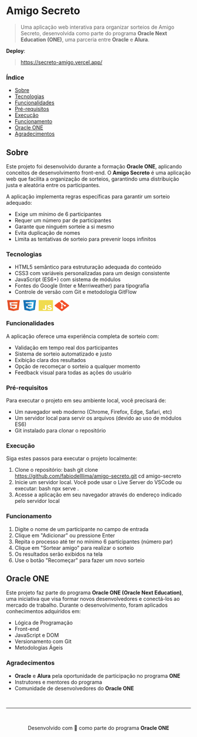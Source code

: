 # Amigo Secreto

> Uma aplicação web interativa para organizar sorteios de Amigo Secreto, desenvolvida como parte do programa **Oracle Next Education (ONE)**, uma parceria entre **Oracle** e **Alura**.

**Deploy**:

> https://secreto-amigo.vercel.app/

### Índice

- [Sobre](#sobre)
- [Tecnologias](#tecnologias)
- [Funcionalidades](#funcionalidades)
- [Pré-requisitos](#pré-requisitos)
- [Execução](#execução)
- [Funcionamento](#funcionamento)
- [Oracle ONE](#oracle-one)
- [Agradecimentos](#agradecimentos)

## Sobre

Este projeto foi desenvolvido durante a formação **Oracle ONE**, aplicando conceitos de desenvolvimento front-end. O **Amigo Secreto** é uma aplicação web que facilita a organização de sorteios, garantindo uma distribuição justa e aleatória entre os participantes.

A aplicação implementa regras específicas para garantir um sorteio adequado:

- Exige um mínimo de 6 participantes
- Requer um número par de participantes
- Garante que ninguém sorteie a si mesmo
- Evita duplicação de nomes
- Limita as tentativas de sorteio para prevenir loops infinitos

### Tecnologias

- HTML5 semântico para estruturação adequada do conteúdo
- CSS3 com variáveis personalizadas para um design consistente
- JavaScript (ES6+) com sistema de módulos
- Fontes do Google (Inter e Merriweather) para tipografia
- Controle de versão com Git e metodologia GitFlow

<div style="display: inline_block">
  <img align="center" alt="HTML" height="30" width="40" src="https://raw.githubusercontent.com/devicons/devicon/master/icons/html5/html5-original.svg">
  <img align="center" alt="CSS" height="30" width="40" src="https://raw.githubusercontent.com/devicons/devicon/master/icons/css3/css3-original.svg">
  <img align="center" alt="JavaScript" height="30" width="40" src="https://raw.githubusercontent.com/devicons/devicon/master/icons/javascript/javascript-plain.svg">
  <img align="center" alt="Git" height="30" width="40" src="https://raw.githubusercontent.com/devicons/devicon/master/icons/git/git-original.svg">
</div>

### Funcionalidades

A aplicação oferece uma experiência completa de sorteio com:

- Validação em tempo real dos participantes
- Sistema de sorteio automatizado e justo
- Exibição clara dos resultados
- Opção de recomeçar o sorteio a qualquer momento
- Feedback visual para todas as ações do usuário

### Pré-requisitos

Para executar o projeto em seu ambiente local, você precisará de:

- Um navegador web moderno (Chrome, Firefox, Edge, Safari, etc)
- Um servidor local para servir os arquivos (devido ao uso de módulos ES6)
- Git instalado para clonar o repositório

### Execução

Siga estes passos para executar o projeto localmente:

1. Clone o repositório:
   bash
   git clone https://github.com/fabiodelllima/amigo-secreto.git
   cd amigo-secreto
2. Inicie um servidor local. Você pode usar o Live Server do VSCode ou executar:
   bash
   npx serve .
3. Acesse a aplicação em seu navegador através do endereço indicado pelo servidor local

### Funcionamento

1. Digite o nome de um participante no campo de entrada
2. Clique em "Adicionar" ou pressione Enter
3. Repita o processo até ter no mínimo 6 participantes (número par)
4. Clique em "Sortear amigo" para realizar o sorteio
5. Os resultados serão exibidos na tela
6. Use o botão "Recomeçar" para fazer um novo sorteio

## Oracle ONE

Este projeto faz parte do programa **Oracle ONE (Oracle Next Education)**, uma iniciativa que visa formar novos desenvolvedores e conectá-los ao mercado de trabalho. Durante o desenvolvimento, foram aplicados conhecimentos adquiridos em:

- Lógica de Programação
- Front-end
- JavaScript e DOM
- Versionamento com Git
- Metodologias Ágeis

### Agradecimentos

- **Oracle** e **Alura** pela oportunidade de participação no programa **ONE**
- Instrutores e mentores do programa
- Comunidade de desenvolvedores do **Oracle ONE**

<br>

---

<div align="center">

  <br>

  Desenvolvido com 🖤 como parte do programa **Oracle ONE**

</div>
